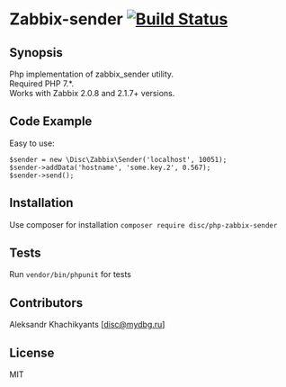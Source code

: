 # Zabbix-sender [![Build Status](https://travis-ci.org/disc/zabbix-sender.svg?branch=master)](https://travis-ci.org/disc/zabbix-sender)

## Synopsis

Php implementation of zabbix_sender utility.  
Required PHP 7.*.  
Works with Zabbix 2.0.8 and 2.1.7+ versions.

## Code Example
Easy to use:
```
$sender = new \Disc\Zabbix\Sender('localhost', 10051);
$sender->addData('hostname', 'some.key.2', 0.567);
$sender->send();
```


## Installation

Use composer for installation
`composer require disc/php-zabbix-sender`

## Tests

Run `vendor/bin/phpunit` for tests

## Contributors

Aleksandr Khachikyants [disc@mydbg.ru]

## License

MIT